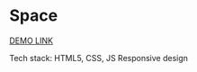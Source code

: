 # Space

[DEMO LINK](https://iryna713.github.io/Space/)

Tech stack: HTML5, CSS, JS
Responsive design
